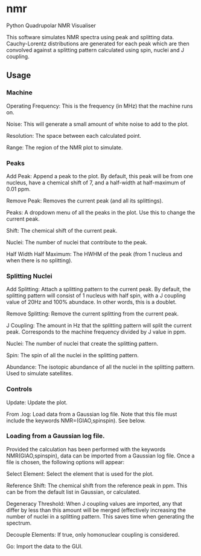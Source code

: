 # nmr
Python Quadrupolar NMR Visualiser

This software simulates NMR spectra using peak and splitting data. Cauchy-Lorentz distributions are generated for each peak which are then convolved against a splitting pattern calculated using spin, nuclei and J coupling.

## Usage

### Machine

Operating Frequency: This is the frequency (in MHz) that the machine runs on.

Noise: This will generate a small amount of white noise to add to the plot.

Resolution: The space between each calculated point.

Range: The region of the NMR plot to simulate.

### Peaks

Add Peak: Append a peak to the plot. By default, this peak will be from one nucleus, have a chemical shift of 7, and a half-width at half-maximum of 0.01 ppm.

Remove Peak: Removes the current peak (and all its splittings).

Peaks: A dropdown menu of all the peaks in the plot. Use this to change the current peak.

Shift: The chemical shift of the current peak.

Nuclei: The number of nuclei that contribute to the peak.

Half Width Half Maximum: The HWHM of the peak (from 1 nucleus and when there is no splitting).

### Splitting Nuclei

Add Splitting: Attach a splitting pattern to the current peak. By default, the splitting pattern will consist of 1 nucleus with half spin, with a J coupling value of 20Hz and 100% abundace. In other words, this is a doublet.

Remove Splitting: Remove the current splitting from the current peak.

J Coupling: The amount in Hz that the splitting pattern will split the current peak. Corresponds to the machine frequency divided by J value in ppm.

Nuclei: The number of nuclei that create the splitting pattern.

Spin: The spin of all the nuclei in the splitting pattern.

Abundance: The isotopic abundance of all the nuclei in the splitting pattern. Used to simulate satellites.

### Controls

Update: Update the plot.

From .log: Load data from a Gaussian log file. Note that this file must include the keywords NMR=(GIAO,spinspin). See below.

### Loading from a Gaussian log file.

Provided the calculation has been performed with the keywords NMR(GIAO,spinspin), data can be imported from a Gaussian log file. Once a file is chosen, the following options will appear:

Select Element: Select the element that is used for the plot.

Reference Shift: The chemical shift from the reference peak in ppm. This can be from the default list in Gaussian, or calculated.

Degeneracy Threshold: When J coupling values are imported, any that differ by less than this amount will be merged (effectively increasing the number of nuclei in a splitting pattern. This saves time when generating the spectrum.

Decouple Elements: If true, only homonuclear coupling is considered.

Go: Import the data to the GUI.

